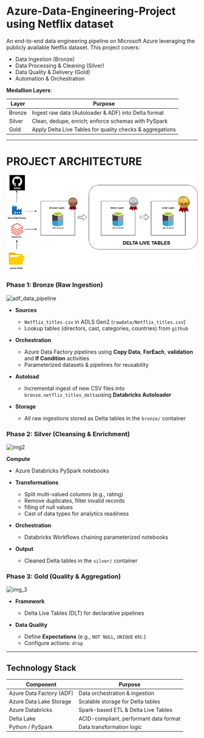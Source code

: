 # Azure-Data-Engineering-Project using Netflix dataset
An end-to-end data engineering pipeline on Microsoft Azure leveraging the publicly available Netflix dataset. This project covers:
- Data Ingestion (Bronze)
- Data Processing & Cleaning (Silver)
- Data Quality & Delivery (Gold)
- Automation & Orchestration

**Medallion Layers**:

| Layer  | Purpose                                                    |
| ------ | ---------------------------------------------------------- |
| Bronze | Ingest raw data (Autoloader & ADF) into Delta format      |
| Silver | Clean, dedupe, enrich; enforce schemas with PySpark       |
| Gold   | Apply Delta Live Tables for quality checks & aggregations |

---

# PROJECT ARCHITECTURE

![img](https://github.com/jotstolu/Azure-Data-Engineering-End--to-End-Project/blob/main/images/Project%20Archictecture.png?raw=true)




### Phase 1: Bronze (Raw Ingestion)
![adf_data_pipeline](https://private-user-images.githubusercontent.com/121890747/453949832-92fd0b31-0ee6-4218-9580-efebdbfe61cd.png?jwt=eyJhbGciOiJIUzI1NiIsInR5cCI6IkpXVCJ9.eyJpc3MiOiJnaXRodWIuY29tIiwiYXVkIjoicmF3LmdpdGh1YnVzZXJjb250ZW50LmNvbSIsImtleSI6ImtleTUiLCJleHAiOjE3NDk2NTA3MDYsIm5iZiI6MTc0OTY1MDQwNiwicGF0aCI6Ii8xMjE4OTA3NDcvNDUzOTQ5ODMyLTkyZmQwYjMxLTBlZTYtNDIxOC05NTgwLWVmZWJkYmZlNjFjZC5wbmc_WC1BbXotQWxnb3JpdGhtPUFXUzQtSE1BQy1TSEEyNTYmWC1BbXotQ3JlZGVudGlhbD1BS0lBVkNPRFlMU0E1M1BRSzRaQSUyRjIwMjUwNjExJTJGdXMtZWFzdC0xJTJGczMlMkZhd3M0X3JlcXVlc3QmWC1BbXotRGF0ZT0yMDI1MDYxMVQxNDAwMDZaJlgtQW16LUV4cGlyZXM9MzAwJlgtQW16LVNpZ25hdHVyZT00YTgxYWUwYjk1YTc5NTgzZTYwZGQ0OWExMjhhZmNkMTY3NzczZWE5NzE5ZWVlMWM2ZTNmOWM3ZGE1OGU0ZDNiJlgtQW16LVNpZ25lZEhlYWRlcnM9aG9zdCJ9.guq5ZKv3XdIzAsVLl_E8E7tAtAJ83T8QMlpzkNzXZvY)


- **Sources**  
  - `Netflix_titles.csv` in ADLS Gen2 (`rawdata/Netflix_titles.csv`)  
  - Lookup tables (directors, cast, categories, countries) from `github`

- **Orchestration**  
  - Azure Data Factory pipelines using **Copy Data**, **ForEach**, **validation** and **If Condition** activities  
  - Parameterized datasets & pipelines for reusability  

- **Autoload**  
  - Incremental ingest of new CSV files into `bronze.netflix_titles_delta`using **Databricks Autoloader**

- **Storage**  
  - All raw ingestions stored as Delta tables in the `bronze/` container  

### Phase 2: Silver (Cleansing & Enrichment)

![img2](https://private-user-images.githubusercontent.com/121890747/453961432-b53605ce-25fc-49b1-8275-8ca2972cd7c6.png?jwt=eyJhbGciOiJIUzI1NiIsInR5cCI6IkpXVCJ9.eyJpc3MiOiJnaXRodWIuY29tIiwiYXVkIjoicmF3LmdpdGh1YnVzZXJjb250ZW50LmNvbSIsImtleSI6ImtleTUiLCJleHAiOjE3NDk5MDE3NzYsIm5iZiI6MTc0OTkwMTQ3NiwicGF0aCI6Ii8xMjE4OTA3NDcvNDUzOTYxNDMyLWI1MzYwNWNlLTI1ZmMtNDliMS04Mjc1LThjYTI5NzJjZDdjNi5wbmc_WC1BbXotQWxnb3JpdGhtPUFXUzQtSE1BQy1TSEEyNTYmWC1BbXotQ3JlZGVudGlhbD1BS0lBVkNPRFlMU0E1M1BRSzRaQSUyRjIwMjUwNjE0JTJGdXMtZWFzdC0xJTJGczMlMkZhd3M0X3JlcXVlc3QmWC1BbXotRGF0ZT0yMDI1MDYxNFQxMTQ0MzZaJlgtQW16LUV4cGlyZXM9MzAwJlgtQW16LVNpZ25hdHVyZT0zYzQxM2IzNTZlZGYwZTRkMTNhMzM2ODNmZTcwYThlY2UwMDc2Zjg5ODNiMzdlYjBhMTEwZmI1MzFlZWU1N2JjJlgtQW16LVNpZ25lZEhlYWRlcnM9aG9zdCJ9.oSmzgBzVxihkFwmw-KssO4YQCdlAx-NbAmrIxbDJZIY)


**Compute**  
  - Azure Databricks PySpark notebooks  

- **Transformations**  
  - Split multi-valued columns (e.g., rating)  
  - Remove duplicates, filter invalid records  
  - filling of null values  
  - Cast of data types for analytics readiness  

- **Orchestration**  
  - Databricks Workflows chaining parameterized notebooks  

- **Output**  
  - Cleaned Delta tables in the `silver/` container  

### Phase 3: Gold (Quality & Aggregation)

![img_3](https://private-user-images.githubusercontent.com/121890747/453973262-1517a8c5-dce5-4000-ba5a-6ec1aa6f519b.png?jwt=eyJhbGciOiJIUzI1NiIsInR5cCI6IkpXVCJ9.eyJpc3MiOiJnaXRodWIuY29tIiwiYXVkIjoicmF3LmdpdGh1YnVzZXJjb250ZW50LmNvbSIsImtleSI6ImtleTUiLCJleHAiOjE3NDk5MDE4NjEsIm5iZiI6MTc0OTkwMTU2MSwicGF0aCI6Ii8xMjE4OTA3NDcvNDUzOTczMjYyLTE1MTdhOGM1LWRjZTUtNDAwMC1iYTVhLTZlYzFhYTZmNTE5Yi5wbmc_WC1BbXotQWxnb3JpdGhtPUFXUzQtSE1BQy1TSEEyNTYmWC1BbXotQ3JlZGVudGlhbD1BS0lBVkNPRFlMU0E1M1BRSzRaQSUyRjIwMjUwNjE0JTJGdXMtZWFzdC0xJTJGczMlMkZhd3M0X3JlcXVlc3QmWC1BbXotRGF0ZT0yMDI1MDYxNFQxMTQ2MDFaJlgtQW16LUV4cGlyZXM9MzAwJlgtQW16LVNpZ25hdHVyZT05Yjg2OGFiZjM4MmM2MTYwN2VhYzQ1MTBmM2E3NWQ1YmQzZThhZmNiNDA3ZmNmNDcyZDgwOWQ1MTM3YjMwYWJlJlgtQW16LVNpZ25lZEhlYWRlcnM9aG9zdCJ9.Vob8sGBVieQQ2XPVyRj7Z0avs7lIl64J5b6Y8qz9lSo)


- **Framework**  
  - Delta Live Tables (DLT) for declarative pipelines  

- **Data Quality**  
  - Define **Expectations** (e.g., `NOT NULL`, `UNIQUE` etc.)  
  - Configure actions:  `drop`


---

## Technology Stack

| Component                 | Purpose                                   |
| ------------------------- | ----------------------------------------- |
| Azure Data Factory (ADF)  | Data orchestration & ingestion            |
| Azure Data Lake Storage   | Scalable storage for Delta tables         |
| Azure Databricks          | Spark-based ETL & Delta Live Tables       |
| Delta Lake                | ACID-compliant, performant data format    |
| Python / PySpark          | Data transformation logic                 |

